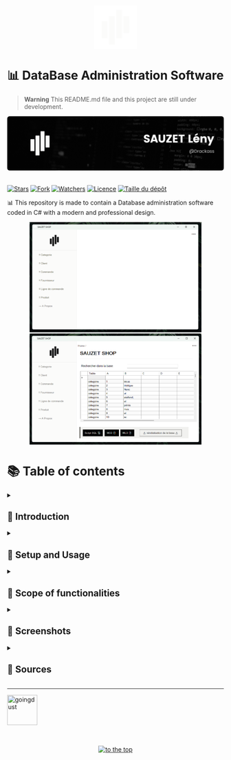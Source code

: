 <div align="center">
  <picture>
  <source media="(prefers-color-scheme: dark)" srcset="https://github.com/Drackass/Drackass/blob/main/icon-light.png">
  <source media="(prefers-color-scheme: light)" srcset="https://github.com/Drackass/Drackass/blob/main/icon-dark.png">
  <img alt="Main Banner" src="https://github.com/Drackass/Drackass/blob/main/icon-light.png" width="100px">
  </picture>
</div>

# 📊 DataBase Administration Software

> **Warning**
> This README.md file and this project are still under development.

<picture>
  <source media="(prefers-color-scheme: dark)" srcset="https://github.com/Drackass/Drackass/blob/main/banner-dark.png">
  <source media="(prefers-color-scheme: light)" srcset="https://github.com/Drackass/Drackass/blob/main/banner-light.png">
  <img alt="Main Banner" src="https://github.com/Drackass/Drackass/blob/main/banner-dark.png">
</picture>
</br>
</br>

[![Stars](https://img.shields.io/github/stars/Drackass/DB-Administration-Software?style=social)](https://github.com/Drackass/DB-Administration-Software/stargazers)
[![Fork](https://img.shields.io/github/forks/Drackass/DB-Administration-Software?style=social)](https://github.com/Drackass/DB-Administration-Software/network/members)
[![Watchers](https://img.shields.io/github/watchers/Drackass/DB-Administration-Software?style=social)](https://github.com/Drackass/DB-Administration-Software/watchers)
[![Licence](https://img.shields.io/github/license/Drackass/DB-Administration-Software?style=social)](https://github.com/Drackass/DB-Administration-Software/blob/main/LICENSE)
[![Taille du dépôt](https://img.shields.io/github/repo-size/Drackass/DB-Administration-Software?style=social)](https://github.com/Drackass/DB-Administration-Software)

📊 This repository is made to contain a Database administration software coded in C# with a modern and professional design. 

<div align="center">
  <img alt="Main Banner" src="https://github.com/Drackass/DB-Administration-Software/blob/main/ForGithub/home.png" width="400px">
  <img alt="Main Banner" src="https://github.com/Drackass/DB-Administration-Software/blob/main/ForGithub/admin-panel.png" width="400px">
</div>

# 📚 Table of contents
<details>
<summary><h2>📕 Introduction</h2></summary>
<br/>

> ### 🔎 Sub-summary
> 1. [Project presentation](#-project-presentation)
> 2. [Technologies](#-technologies)
> 3. [The project's aim](#-the-projects-aim)
>    
> <br/>
>
> ### 📌 Project presentation
>
> A database administration software coded in C#.net still in development adapted and improved from a school project coded in VB.Net. it includes an intuitive and ergonomic Navigation, whether on its design thought to be adaptable and customizable, the implementation of drop-down menus, a place reserved for the logo or even on its modern and professional color palette all this with a certain quality of the man-machine interface. It allows a simplified management of additions, modification, deletion and visualization of data according to the rights allowed by the connected user. Input controls are total and operational, an advanced search of tables and the complete database and also implement as well as the Generation of a pdf of an automatic data summary for each table The project respects a good number of good practices whether for naming, factorization, regions, comments, the use of store procedures and triggers, storage and the creation of a class library (dll) allowing exchange with database data.
> 
> ### 📌 Technologies
> 
>[![Windows](https://img.shields.io/badge/Windows-00afef?style=for-the-badge&logo=windows&logoColor=white&labelColor=00afef)](https://docs.microsoft.com/en-us/windows/)
>
>[![C#](https://img.shields.io/badge/C%23-058c0b?style=for-the-badge&logo=c-sharp&logoColor=white&labelColor=058c0b)](https://docs.microsoft.com/en-us/dotnet/csharp/)
>
>[![Wamp](https://img.shields.io/badge/Wamp-f70094?style=for-the-badge&logo=webflow&logoColor=white&labelColor=f70094)](https://www.wampserver.com/en/)
>
>[![HeidiSQL](https://img.shields.io/badge/HeidiSQL-328400?style=for-the-badge&labelColor=328400)](https://www.heidisql.com/help.php)
>
>[![Visual Studio](https://img.shields.io/badge/Visual%20Studio-662e93?style=for-the-badge&logo=visual%20studio&logoColor=white&labelColor=662e93)](https://docs.microsoft.com/en-us/visualstudio/)
>
>[![.NET Framework](https://img.shields.io/badge/.NET%20Framework-5027d5?style=for-the-badge&logo=.net&logoColor=white&labelColor=5027d5)](https://docs.microsoft.com/en-us/dotnet/framework/)
>
>[![SQL](https://img.shields.io/badge/SQL-3199da?style=for-the-badge&logoColor=white&labelColor=3199da)](https://www.w3schools.com/sql/)
>
> ### 📌 The project's aim
> 
> this software aims to have an operation and an autonomous interface according to the database connected to it while keeping a complete practice taking into account the different parameters and functions of a classic database administration software like the management of functions, stored procedure, trigger, etc . . .

</details>

<details>
<summary><h2>📗 Setup and Usage</h2></summary>
<br/>

> ### 🔎 Sub-summary
> 1. [Prerequisites](#-prerequisites)
> 2. [Installation](#-installation)
> 3. [Configuration](#-configuration)
>    
> <br/>
>
> ### 📌 Prerequisites
> 
>[![Windows](https://img.shields.io/badge/Windows-00afef?style=for-the-badge&logo=windows&logoColor=white&labelColor=00afef)](https://docs.microsoft.com/en-us/windows/)
>
>[![Wamp](https://img.shields.io/badge/Wamp-f70094?style=for-the-badge&logo=webflow&logoColor=white&labelColor=f70094)](https://www.wampserver.com/en/)
>
>[![HeidiSQL](https://img.shields.io/badge/HeidiSQL-328400?style=for-the-badge&labelColor=328400)](https://www.heidisql.com/help.php)
>
>[![Visual Studio](https://img.shields.io/badge/Visual%20Studio-662e93?style=for-the-badge&logo=visual%20studio&logoColor=white&labelColor=662e93)](https://docs.microsoft.com/en-us/visualstudio/)
>
> ### 📌 Installation
>
> 1. Start **WampServer** environment.
> 2. import the `DataBase.sql` database into your database administration software. (*HeidiSQL*)
> 3. Launch the software in **Visual Studio**.
>
> | Home Page |
> |:---:|
> | <img alt="home" src="https://github.com/Drackass/DB-Administration-Software/blob/main/ForGithub/home.png" width="1000px"> |
>
>  **Note**
> If you encounter the `Mark of the Web` error, which is a common error on **visual studio**, please follow these instructions :
> 1. Right-click on the FrmMain.resx file in Visual Studio's Solution Explorer.
> 2. Select Properties.
> 3. In the properties, look for the "Security" or "General" section.If you see an "Unblock" option or something similar, click on it to unblock the file.
> 4. Save the changes and try rebuilding your project to see if the error persists.

> ### 📌 Configuration
> 
> You can modify the file `FrmConnexion.cs` to automatically fill in the login information in the form.
> 
 ```csharp
        private void btnPreSet_Click(object sender, EventArgs e)
        {
            tbServeur.Text = "server";
            tbBase.Text = "DataBase";
            tbId.Text = "id";
            tbMDP.Text = "password";
        }

```
>
> | Login Page |
> |:---:|
> | <img alt="log" src="https://github.com/Drackass/DB-Administration-Software/blob/main/ForGithub/log.png" width="1000px"> |
> 

</details>

<details>
<summary><h2>📘 Scope of functionalities</h2></summary>
<br/>

> | functionalities | State | Description | 
> |:---| :---:|:---|
> | Intuitive navigation / Menus / Design / Consistency, HMI quality, professional appearance   | ✅ | - |
> | Add/Modify/Delete form(s) for a selected table   | ✅ | - |
> | Operational total input controls (regular expressions, errorProvider, etc.)   | ✅ | - |
> | Advanced tuple search (e.g. customer or product)   | ✅ | - |
> | Operational and ergonomic order management   | ✅ | - |
> | Generate pdf order summary   | ✅ | - |
> | Best naming and storage practices   | ✅ | - |
> | Code factoring (getLesTuples, executerRequeteSelect, etc.)   | ✅ | - |
> | Input control code (use of regexes, etc.)   | ✅ | - |
> | calling up a STORED PROCEDURE set up for CONSULTATION   | ✅ | - |
> | call (application side) and code of parameterized procedure   | ✅ | - |
> | call a STORED PROCEDURE set to ACTION   | ✅ | - |
> | call a parameterized STORED FUNCTION   | ✅ | - |
> | automatic TRIGGER call   | ✅ | - |
> | Multi-connection mode with multiple users and associated MySql rights   | ✅ | - |
> | Visualization Database Views, procedures, functions, triggers, events on the software  | ❎ | - |
> | automatic software adaptability to database structure and data   | ❎ | - |

</details>

<details>
<summary><h2>📙 Screenshots</h2></summary>
<br/>

> | Home Page |
> |:---:|
> | <img alt="home" src="https://github.com/Drackass/DB-Administration-Software/blob/main/ForGithub/home.png" width="1000px"> |
>
> | Login Page |
> |:---:|
> | <img alt="log" src="https://github.com/Drackass/DB-Administration-Software/blob/main/ForGithub/log.png" width="1000px"> |
>
> | Admin Panel Page |
> |:---:|
> | <img alt="admin-panel" src="https://github.com/Drackass/DB-Administration-Software/blob/main/ForGithub/admin-panel.png" width="1000px"> |
>
> | Table Page |
> |:---:|
> | <img alt="table" src="https://github.com/Drackass/DB-Administration-Software/blob/main/ForGithub/table.png" width="1000px"> |
>
> | Edit Table Page |
> |:---:|
> | <img alt="edit" src="https://github.com/Drackass/DB-Administration-Software/blob/main/ForGithub/edit-table.png" width="1000px"> |
>
> | PDF File |
> |:---:|
> | <img alt="pdf" src="https://github.com/Drackass/DB-Administration-Software/blob/main/ForGithub/pdf.png" width="1000px"> |

</details>

<details>
<summary><h2>📓 Sources</h2></summary>
<br/>

> ### 🔎 Sub-summary
> 1. [External libraries](#-external-libraries)
> 2. [Data sources](#-data-sources)
> 3. [References](#-references)
>    
> <br/>
>
> ### 📌 External libraries
>
>  | libraries | Description |
> |-|-|
> |`MySql.Data.dll`| is a .NET data provider that enables communication between a .NET application and a MySQL database. It provides a set of classes and methods that allow developers to connect to, query, and manage data in a MySQL database from within their .NET applications. This DLL is widely used in .NET projects that need to interact with MySQL databases, enabling seamless data integration and manipulation.|
> |`itextsharp.dll`| is a popular open-source library for working with PDF documents in the .NET environment. It allows developers to create, manipulate, and extract content from PDF files programmatically. With iTextSharp.dll, you can generate PDF files from scratch, merge existing PDFs, add images, text, tables, and other elements to PDF documents, and even digitally sign them. This library is commonly used in various .NET applications that require PDF processing, such as generating reports, filling forms, or managing document workflows. Note that iTextSharp.dll is a port of the original Java iText library adapted for .NET development.|
>
> ### 📌 Data sources
>
> I used a data generation tool called [generatedata](https://generatedata.com/generator) to randomly generate data for my database.
>
> ### 📌 References
>
> This database administration software coded in C#.net is adapted and improved from a school project coded in VB.Net by **O.ALBERT** & **B.ROUCHON**.
>
</details>

---

<!-- You can get your avatar url on: https://api.github.com/users/YourPseudo -->
<a href="https://github.com/Drackass"><img src="https://avatars.githubusercontent.com/u/105803677?v=4" title="goingdust" width="70" height="70"></a>

</br>

<p align="center"><a href="#" align="center"><img alt="to the top" src="https://static.vecteezy.com/system/resources/previews/011/893/855/original/neumorphic-up-arrow-icon-neumorphism-ui-button-free-png.png" width="50px"></a></p>

